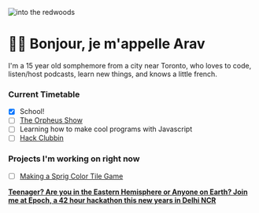 ![into the redwoods](https://cloud-252jvz0gp-hack-club-bot.vercel.app/0download__7_.png)

# 🌈🦖 Bonjour, je m'appelle Arav
I'm a 15 year old somphemore from a city near Toronto, who loves to code, listen/host podcasts, learn new things, and knows a little french.

### Current Timetable
- [x] School!
- [ ] [The Orpheus Show](https://podcast.hackclub.com)
- [ ] Learning how to make cool programs with Javascript
- [ ] [Hack Clubbin](hackclub.com)

### Projects I'm working on right now
- [ ] [Making a Sprig Color Tile Game](sprig.hackclub.com)




<b> [Teenager? Are you in the Eastern Hemisphere or Anyone on Earth? Join me at Epoch, a 42 hour hackathon this new years in Delhi NCR](epoch.hackclub.com)




